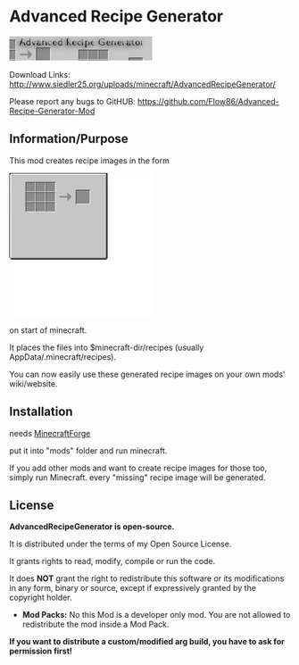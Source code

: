 # Advanced Recipe Generator

   ![Advanced Recipe Generator](resources/assets/advanced-recipe-generator/logo.png "Advanced Recipe Generator")

   Download Links:   http://www.siedler25.org/uploads/minecraft/AdvancedRecipeGenerator/

   Please report any bugs to GitHUB: https://github.com/Flow86/Advanced-Recipe-Generator-Mod

## Information/Purpose

   This mod creates recipe images in the form
   
   ![Sample Recipe](resources/assets/advanced-recipe-generator/textures/gui/crafting.png "Sample Recipe")
   
   on start of minecraft.
   
   It places the files into $minecraft-dir/recipes (usually AppData/.minecraft/recipes).
   
   You can now easily use these generated recipe images on your own mods' wiki/website.

## Installation

   needs [MinecraftForge](https://github.com/MinecraftForge/MinecraftForge)
   
   put it into "mods" folder and run minecraft.
   
   If you add other mods and want to create recipe images for those too, simply run Minecraft. every "missing" recipe image will be generated.
   
## License

   **AdvancedRecipeGenerator is open-source.**

   It is distributed under the terms of my Open Source License.

   It grants rights to read, modify, compile or run the code.

   It does **NOT** grant the right to redistribute this software or its
   modifications in any form, binary or source, except if expressively
   granted by the copyright holder.

   * **Mod Packs:**
      No this Mod is a developer only mod. You are not allowed to redistribute the mod inside a Mod Pack.

   **If you want to distribute a custom/modified arg build, you have to ask for permission first!**
